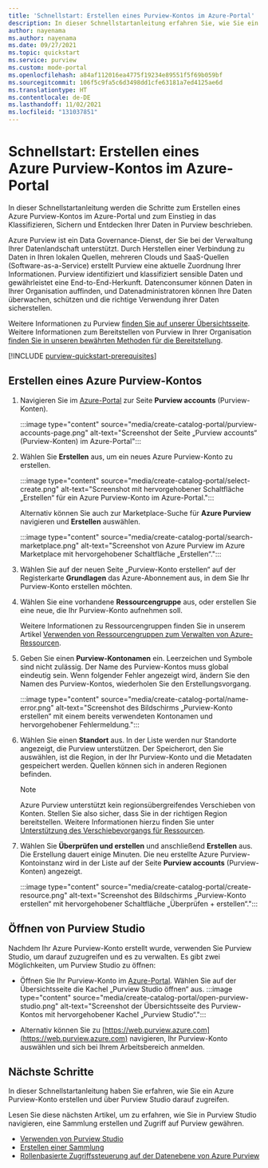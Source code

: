 ```yaml
---
title: 'Schnellstart: Erstellen eines Purview-Kontos im Azure-Portal'
description: In dieser Schnellstartanleitung erfahren Sie, wie Sie ein Azure Purview-Konto erstellen und Berechtigungen für dessen Verwendung konfigurieren.
author: nayenama
ms.author: nayenama
ms.date: 09/27/2021
ms.topic: quickstart
ms.service: purview
ms.custom: mode-portal
ms.openlocfilehash: a84af112016ea4775f19234e89551f5f69b059bf
ms.sourcegitcommit: 106f5c9fa5c6d3498dd1cfe63181a7ed4125ae6d
ms.translationtype: HT
ms.contentlocale: de-DE
ms.lasthandoff: 11/02/2021
ms.locfileid: "131037851"
---
```

# <a name="quickstart-create-an-azure-purview-account-in-the-azure-portal"></a>Schnellstart: Erstellen eines Azure Purview-Kontos im Azure-Portal

In dieser Schnellstartanleitung werden die Schritte zum Erstellen eines Azure Purview-Kontos im Azure-Portal und zum Einstieg in das Klassifizieren, Sichern und Entdecken Ihrer Daten in Purview beschrieben.

Azure Purview ist ein Data Governance-Dienst, der Sie bei der Verwaltung Ihrer Datenlandschaft unterstützt. Durch Herstellen einer Verbindung zu Daten in Ihren lokalen Quellen, mehreren Clouds und SaaS-Quellen (Software-as-a-Service) erstellt Purview eine aktuelle Zuordnung Ihrer Informationen. Purview identifiziert und klassifiziert sensible Daten und gewährleistet eine End-to-End-Herkunft. Datenconsumer können Daten in Ihrer Organisation auffinden, und Datenadministratoren können Ihre Daten überwachen, schützen und die richtige Verwendung ihrer Daten sicherstellen.

Weitere Informationen zu Purview [finden Sie auf unserer Übersichtsseite](overview.md). Weitere Informationen zum Bereitstellen von Purview in Ihrer Organisation [finden Sie in unseren bewährten Methoden für die Bereitstellung](deployment-best-practices.md).

[!INCLUDE [purview-quickstart-prerequisites](includes/purview-quickstart-prerequisites.md)]

## <a name="create-an-azure-purview-account"></a>Erstellen eines Azure Purview-Kontos

1. Navigieren Sie im [Azure-Portal](https://portal.azure.com) zur Seite **Purview accounts** (Purview-Konten).

    :::image type="content" source="media/create-catalog-portal/purview-accounts-page.png" alt-text="Screenshot der Seite „Purview accounts“ (Purview-Konten) im Azure-Portal":::

1. Wählen Sie **Erstellen** aus, um ein neues Azure Purview-Konto zu erstellen.

   :::image type="content" source="media/create-catalog-portal/select-create.png" alt-text="Screenshot mit hervorgehobener Schaltfläche „Erstellen“ für ein Azure Purview-Konto im Azure-Portal.":::
  
      Alternativ können Sie auch zur Marketplace-Suche für **Azure Purview** navigieren und **Erstellen** auswählen.

     :::image type="content" source="media/create-catalog-portal/search-marketplace.png" alt-text="Screenshot von Azure Purview im Azure Marketplace mit hervorgehobener Schaltfläche „Erstellen“.":::

1. Wählen Sie auf der neuen Seite „Purview-Konto erstellen“ auf der Registerkarte **Grundlagen** das Azure-Abonnement aus, in dem Sie Ihr Purview-Konto erstellen möchten.

1. Wählen Sie eine vorhandene **Ressourcengruppe** aus, oder erstellen Sie eine neue, die Ihr Purview-Konto aufnehmen soll.

    Weitere Informationen zu Ressourcengruppen finden Sie in unserem Artikel [Verwenden von Ressourcengruppen zum Verwalten von Azure-Ressourcen](../azure-resource-manager/management/manage-resource-groups-portal.md#what-is-a-resource-group).

1. Geben Sie einen **Purview-Kontonamen** ein. Leerzeichen und Symbole sind nicht zulässig.
    Der Name des Purview-Kontos muss global eindeutig sein. Wenn folgender Fehler angezeigt wird, ändern Sie den Namen des Purview-Kontos, wiederholen Sie den Erstellungsvorgang.

    :::image type="content" source="media/create-catalog-portal/name-error.png" alt-text="Screenshot des Bildschirms „Purview-Konto erstellen“ mit einem bereits verwendeten Kontonamen und hervorgehobener Fehlermeldung.":::

1. Wählen Sie einen **Standort** aus.
    In der Liste werden nur Standorte angezeigt, die Purview unterstützen. Der Speicherort, den Sie auswählen, ist die Region, in der Ihr Purview-Konto und die Metadaten gespeichert werden. Quellen können sich in anderen Regionen befinden.

      > [!Note]
      > Azure Purview unterstützt kein regionsübergreifendes Verschieben von Konten. Stellen Sie also sicher, dass Sie in der richtigen Region bereitstellen. Weitere Informationen hierzu finden Sie unter [Unterstützung des Verschiebevorgangs für Ressourcen](../azure-resource-manager/management/move-support-resources.md).

1. Wählen Sie **Überprüfen und erstellen** und anschließend **Erstellen** aus. Die Erstellung dauert einige Minuten. Die neu erstellte Azure Purview-Kontoinstanz wird in der Liste auf der Seite **Purview accounts** (Purview-Konten) angezeigt.

    :::image type="content" source="media/create-catalog-portal/create-resource.png" alt-text="Screenshot des Bildschirms „Purview-Konto erstellen“ mit hervorgehobener Schaltfläche „Überprüfen + erstellen“.":::

## <a name="open-purview-studio"></a>Öffnen von Purview Studio

Nachdem Ihr Azure Purview-Konto erstellt wurde, verwenden Sie Purview Studio, um darauf zuzugreifen und es zu verwalten. Es gibt zwei Möglichkeiten, um Purview Studio zu öffnen:

* Öffnen Sie Ihr Purview-Konto im [Azure-Portal](https://portal.azure.com). Wählen Sie auf der Übersichtsseite die Kachel „Purview Studio öffnen“ aus.
    :::image type="content" source="media/create-catalog-portal/open-purview-studio.png" alt-text="Screenshot der Übersichtsseite des Purview-Kontos mit hervorgehobener Kachel „Purview Studio“.":::

* Alternativ können Sie zu [https://web.purview.azure.com](https://web.purview.azure.com) navigieren, Ihr Purview-Konto auswählen und sich bei Ihrem Arbeitsbereich anmelden.

## <a name="next-steps"></a>Nächste Schritte

In dieser Schnellstartanleitung haben Sie erfahren, wie Sie ein Azure Purview-Konto erstellen und über Purview Studio darauf zugreifen.

Lesen Sie diese nächsten Artikel, um zu erfahren, wie Sie in Purview Studio navigieren, eine Sammlung erstellen und Zugriff auf Purview gewähren.

* [Verwenden von Purview Studio](use-purview-studio.md)
* [Erstellen einer Sammlung](quickstart-create-collection.md)
* [Rollenbasierte Zugriffssteuerung auf der Datenebene von Azure Purview](catalog-permissions.md)
